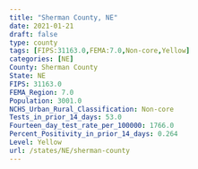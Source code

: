 ```yaml
---
title: "Sherman County, NE"
date: 2021-01-21
draft: false
type: county
tags: [FIPS:31163.0,FEMA:7.0,Non-core,Yellow]
categories: [NE]
County: Sherman County
State: NE
FIPS: 31163.0
FEMA_Region: 7.0
Population: 3001.0
NCHS_Urban_Rural_Classification: Non-core
Tests_in_prior_14_days: 53.0
Fourteen_day_test_rate_per_100000: 1766.0
Percent_Positivity_in_prior_14_days: 0.264
Level: Yellow
url: /states/NE/sherman-county
---
```




